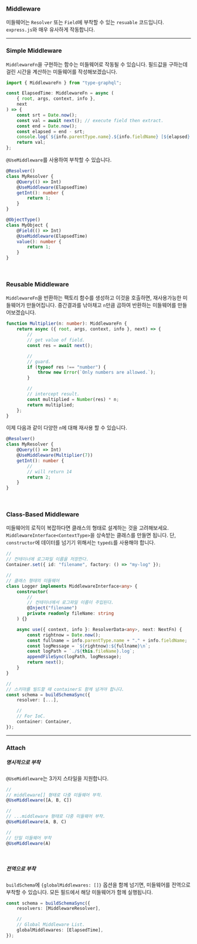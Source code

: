 ### Middleware

미들웨어는 `Resolver` 또는 `Field`에 부착할 수 있는 `resuable` 코드입니다. `express.js`와 매우 유사하게 작동합니다.

---

### Simple Middleware

`MiddlewareFn`을 구현하는 함수는 미들웨어로 작동될 수 있습니다. 필드값을 구하는데 걸린 시간을 계산하는 미들웨어를 작성해보겠습니다.

```ts
import { MiddlewareFn } from "type-graphql";

const ElapsedTime: MiddlewareFn = async (
    { root, args, context, info },
    next
) => {
    const srt = Date.now();
    const val = await next(); // execute field then extract.
    const end = Date.now();
    const elapsed = end - srt;
    console.log(`${info.parentType.name}.${info.fieldName} [${elapsed} ms]`);
    return val;
};
```

`@UseMiddleware`를 사용하여 부착할 수 있습니다.

```ts
@Resolver()
class MyResolver {
    @Query(() => Int)
    @UseMiddleware(ElapsedTime)
    getInt(): number {
        return 1;
    }
}

@ObjectType()
class MyObject {
    @Field(() => Int)
    @UseMiddleware(ElapsedTime)
    value(): number {
        return 1;
    }
}
```

<br/>

### Reusable Middleware

`MiddlewareFn`을 반환하는 팩토리 함수를 생성하고 이것을 호출하면, 재사용가능한 미들웨어가 만들어집니다. 중간결과를 낚아채고 `n`만큼 곱하여 반환하는 미들웨어를 만들어보겠습니다.

```ts
function Multiplier(n: number): MiddlewareFn {
    return async ({ root, args, context, info }, next) => {
        //
        // get value of field.
        const res = await next();

        //
        // guard.
        if (typeof res !== "number") {
            throw new Error(`Only numbers are allowed.`);
        }

        //
        // intercept result.
        const multiplied = Number(res) * n;
        return multiplied;
    };
}
```

이제 다음과 같이 다양한 `n`에 대해 재사용 할 수 있습니다.

```ts
@Resolver()
class MyResolver {
    @Query(() => Int)
    @UseMiddleware(Multiplier(7))
    getInt(): number {
        //
        // will return 14
        return 2;
    }
}
```

<br/>

### Class-Based Middleware

미들웨어의 로직이 복잡하다면 클래스의 형태로 설계하는 것을 고려해보세요. `MiddlewareInterface<ContextType>`을 상속받는 클래스를 만들면 됩니다. 단, `constructor`에 데이터를 넘기기 위해서는 `typedi`를 사용해야 합니다.

```ts
//
// 컨테이너에 로그파일 이름을 저장한다.
Container.set({ id: "filename", factory: () => "my-log" });

//
// 클래스 형태의 미들웨어
class Logger implements MiddlewareInterface<any> {
    constructor(
        //
        // 컨테이너에서 로그파일 이름이 주입된다.
        @Inject("filename")
        private readonly fileName: string
    ) {}

    async use({ context, info }: ResolverData<any>, next: NextFn) {
        const rightnow = Date.now();
        const fullname = info.parentType.name + "." + info.fieldName;
        const logMessage = `${rightnow}:${fullname}\n`;
        const logPath = `./${this.fileName}.log`;
        appendFileSync(logPath, logMessage);
        return next();
    }
}

//
// 스키마를 빌드할 때 container도 함께 넘겨야 합니다.
const schema = buildSchemaSync({
    resolver: [...],

    //
    // For IoC.
    container: Container,
});
```

---

### Attach

##### 명시적으로 부착

`@UseMiddleware`는 3가지 스타일을 지원합니다.

```ts
//
// middleware[] 형태로 다중 미들웨어 부착.
@UseMiddleware([A, B, C])

//
// ...middleware 형태로 다중 미들웨어 부착.
@UseMiddleware(A, B, C)

//
// 단일 미들웨어 부착
@UseMiddleware(A)
```

<br/>

##### 전역으로 부착

`buildSchema`에 `{globalMiddlewares: []}` 옵션을 함께 넘기면, 미들웨어를 전역으로 부착할 수 있습니다. 모든 필드에서 해당 미들웨어가 함께 실행됩니다.

```ts
const schema = buildSchemaSync({
    resolvers: [MiddlewareResolver],

    //
    // Global Middleware List.
    globalMiddlewares: [ElapsedTime],
});
```
